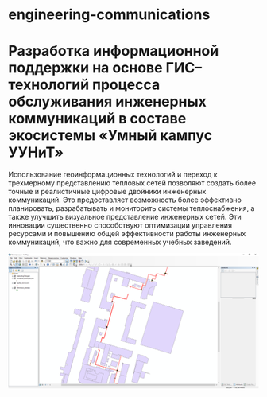 # engineering-communications
# Разработка информационной поддержки на основе ГИС–технологий процесса обслуживания инженерных коммуникаций в составе экосистемы «Умный кампус УУНиТ»

Использование геоинформационных технологий и переход к трехмерному представлению тепловых сетей позволяют создать более точные и реалистичные цифровые двойники инженерных коммуникаций. Это предоставляет возможность более эффективно планировать, разрабатывать и мониторить системы теплоснабжения, а также улучшить визуальное представление инженерных сетей. Эти инновации существенно способствуют оптимизации управления ресурсами и повышению общей эффективности работы инженерных коммуникаций, что важно для современных учебных заведений.

![Тепловая сеть](img/1.png)
